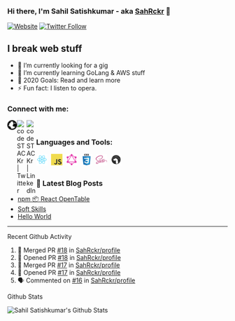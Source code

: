 ### Hi there, I'm Sahil Satishkumar - aka [SahRckr][website] 👋

[![Website](https://img.shields.io/website?label=sahilsatishkumar.dev&style=for-the-badge&url=https%3A%2F%2Fsahilsatishkumar.dev)](https://sahilsatishkumar.dev) [![Twitter Follow](https://img.shields.io/twitter/follow/sahrckr?color=1DA1F2&logo=twitter&style=for-the-badge)](https://twitter.com/intent/follow?original_referer=https%3A%2F%2Fgithub.com%2Fsahrckr&screen_name=sahrckr)

## I break web stuff

- 🔭 I’m currently looking for a gig
- 🌱 I’m currently learning GoLang & AWS stuff
- 🥅 2020 Goals: Read and learn more
- ⚡ Fun fact: I listen to opera.

### Connect with me:

[<img align="left" alt="sahilsatishkumar.dev" width="22px" src="https://raw.githubusercontent.com/iconic/open-iconic/master/svg/globe.svg" />][website] [<img align="left" alt="codeSTACKr | Twitter" width="22px" src="https://cdn.jsdelivr.net/npm/simple-icons@v3/icons/twitter.svg" />][twitter] [<img align="left" alt="codeSTACKr | LinkedIn" width="22px" src="https://cdn.jsdelivr.net/npm/simple-icons@v3/icons/linkedin.svg" />][linkedin]

<br />

### Languages and Tools:

<img align="left" alt="react" width="26px" src="https://raw.githubusercontent.com/github/explore/80688e429a7d4ef2fca1e82350fe8e3517d3494d/topics/react/react.png" style="margin-right: 0.5rem" /><img align="left" alt="javascript" width="26px" src="https://raw.githubusercontent.com/github/explore/80688e429a7d4ef2fca1e82350fe8e3517d3494d/topics/javascript/javascript.png" style="margin-right: 0.5rem" /><img align="left" alt="graphql" width="26px" src="https://raw.githubusercontent.com/github/explore/80688e429a7d4ef2fca1e82350fe8e3517d3494d/topics/graphql/graphql.png" style="margin-right: 0.5rem"/><img align="left" alt="CSS3" width="26px" src="https://raw.githubusercontent.com/github/explore/80688e429a7d4ef2fca1e82350fe8e3517d3494d/topics/css/css.png" style="margin-right: 0.5rem"/> <img align="left" alt="sass" width="26px" src="https://raw.githubusercontent.com/github/explore/80688e429a7d4ef2fca1e82350fe8e3517d3494d/topics/sass/sass.png" style="margin-right: 0.5rem"/><img align="left" alt="deno" width="26px" src="https://raw.githubusercontent.com/github/explore/361e2821e2dea67711cde99c9c40ed357061cf27/topics/deno/deno.png" style="margin-right: 0.5rem"/>

<br />
<br />

### 📕 Latest Blog Posts

<!-- BLOG-POST-LIST:START -->
- [npm 📦 React OpenTable](https://sahilsatishkumar.dev/blog/2020/08/21/react-opentable)
- [Soft Skills](https://sahilsatishkumar.dev/blog/2020/08/16/Soft-skills)
- [Hello World](https://sahilsatishkumar.dev/blog/hello-world)
<!-- BLOG-POST-LIST:END -->

---

Recent Github Activity

<!--START_SECTION:activity-->
1. 🎉 Merged PR [#18](https://github.com//SahRckr/profile/pull/18) in [SahRckr/profile](https://github.com//SahRckr/profile)
2. 💪 Opened PR [#18](https://github.com//SahRckr/profile/pull/18) in [SahRckr/profile](https://github.com//SahRckr/profile)
3. 🎉 Merged PR [#17](https://github.com//SahRckr/profile/pull/17) in [SahRckr/profile](https://github.com//SahRckr/profile)
4. 💪 Opened PR [#17](https://github.com//SahRckr/profile/pull/17) in [SahRckr/profile](https://github.com//SahRckr/profile)
5. 🗣 Commented on [#16](https://github.com//SahRckr/profile/issues/16) in [SahRckr/profile](https://github.com//SahRckr/profile)
<!--END_SECTION:activity-->

Github Stats

  <img align="left" alt="Sahil Satishkumar's Github Stats" src="https://github-readme-stats.codestackr.vercel.app/api?username=sahrckr&show_icons=true&hide_border=true" />

[website]: https://sahilsatishkumar.dev
[twitter]: https://twitter.com/sahrckr
[linkedin]: https://linkedin.com/in/sahrckr
